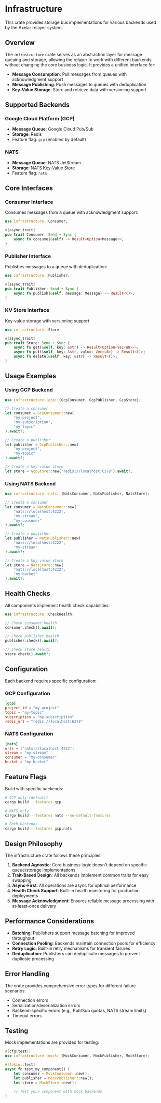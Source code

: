# Infrastructure

This crate provides storage bus implementations for various backends used by the Axelar relayer system.

## Overview

The `infrastructure` crate serves as an abstraction layer for message queuing and storage, allowing the relayer to work with different backends without changing the core business logic. It provides a unified interface for:

- **Message Consumption**: Pull messages from queues with acknowledgment support
- **Message Publishing**: Push messages to queues with deduplication
- **Key-Value Storage**: Store and retrieve data with versioning support

## Supported Backends

### Google Cloud Platform (GCP)
- **Message Queue**: Google Cloud Pub/Sub
- **Storage**: Redis
- Feature flag: `gcp` (enabled by default)

### NATS
- **Message Queue**: NATS JetStream
- **Storage**: NATS Key-Value Store
- Feature flag: `nats`

## Core Interfaces

### Consumer Interface

Consumes messages from a queue with acknowledgment support:

```rust
use infrastructure::Consumer;

#[async_trait]
pub trait Consumer: Send + Sync {
    async fn consume(&self) -> Result<Option<Message>>;
}
```

### Publisher Interface

Publishes messages to a queue with deduplication:

```rust
use infrastructure::Publisher;

#[async_trait]
pub trait Publisher: Send + Sync {
    async fn publish(&self, message: Message) -> Result<()>;
}
```

### KV Store Interface

Key-value storage with versioning support:

```rust
use infrastructure::Store;

#[async_trait]
pub trait Store: Send + Sync {
    async fn get(&self, key: &str) -> Result<Option<Vec<u8>>>;
    async fn put(&self, key: &str, value: Vec<u8>) -> Result<()>;
    async fn delete(&self, key: &str) -> Result<()>;
}
```

## Usage Examples

### Using GCP Backend

```rust
use infrastructure::gcp::{GcpConsumer, GcpPublisher, GcpStore};

// Create a consumer
let consumer = GcpConsumer::new(
    "my-project",
    "my-subscription",
    "my-topic"
).await?;

// Create a publisher
let publisher = GcpPublisher::new(
    "my-project",
    "my-topic"
).await?;

// Create a key-value store
let store = GcpStore::new("redis://localhost:6379").await?;
```

### Using NATS Backend

```rust
use infrastructure::nats::{NatsConsumer, NatsPublisher, NatsStore};

// Create a consumer
let consumer = NatsConsumer::new(
    "nats://localhost:4222",
    "my-stream",
    "my-consumer"
).await?;

// Create a publisher
let publisher = NatsPublisher::new(
    "nats://localhost:4222",
    "my-stream"
).await?;

// Create a key-value store
let store = NatsStore::new(
    "nats://localhost:4222",
    "my-bucket"
).await?;
```

## Health Checks

All components implement health check capabilities:

```rust
use infrastructure::CheckHealth;

// Check consumer health
consumer.check().await?;

// Check publisher health
publisher.check().await?;

// Check store health
store.check().await?;
```

## Configuration

Each backend requires specific configuration:

### GCP Configuration
```toml
[gcp]
project_id = "my-project"
topic = "my-topic"
subscription = "my-subscription"
redis_url = "redis://localhost:6379"
```

### NATS Configuration
```toml
[nats]
urls = ["nats://localhost:4222"]
stream = "my-stream"
consumer = "my-consumer"
bucket = "my-bucket"
```

## Feature Flags

Build with specific backends:

```bash
# GCP only (default)
cargo build --features gcp

# NATS only
cargo build --features nats --no-default-features

# Both backends
cargo build --features gcp,nats
```

## Design Philosophy

The infrastructure crate follows these principles:

1. **Backend Agnostic**: Core business logic doesn't depend on specific queue/storage implementations
2. **Trait-Based Design**: All backends implement common traits for easy swapping
3. **Async-First**: All operations are async for optimal performance
4. **Health Check Support**: Built-in health monitoring for production deployments
5. **Message Acknowledgment**: Ensures reliable message processing with at-least-once delivery

## Performance Considerations

- **Batching**: Publishers support message batching for improved throughput
- **Connection Pooling**: Backends maintain connection pools for efficiency
- **Retry Logic**: Built-in retry mechanisms for transient failures
- **Deduplication**: Publishers can deduplicate messages to prevent duplicate processing

## Error Handling

The crate provides comprehensive error types for different failure scenarios:

- Connection errors
- Serialization/deserialization errors
- Backend-specific errors (e.g., Pub/Sub quotas, NATS stream limits)
- Timeout errors

## Testing

Mock implementations are provided for testing:

```rust
#[cfg(test)]
use infrastructure::mock::{MockConsumer, MockPublisher, MockStore};

#[tokio::test]
async fn test_my_component() {
    let consumer = MockConsumer::new();
    let publisher = MockPublisher::new();
    let store = MockStore::new();
    
    // Test your component with mock backends
}
```